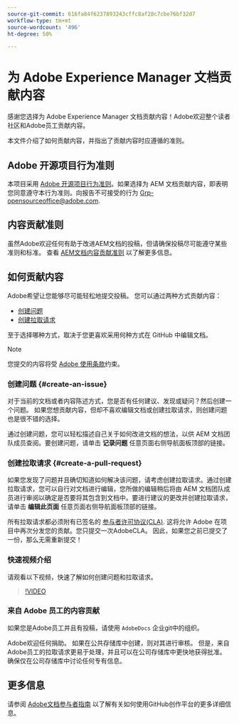 ```yaml
---
source-git-commit: 616fa84f6237893243cffc8af28c7cbe76bf32d7
workflow-type: tm+mt
source-wordcount: '496'
ht-degree: 50%

---
```

# 为 Adobe Experience Manager 文档贡献内容

感谢您选择为 Adobe Experience Manager 文档贡献内容！Adobe欢迎整个读者社区和Adobe员工贡献内容。

本文件介绍了如何贡献内容，并指出了贡献内容时应遵循的准则。

## Adobe 开源项目行为准则

本项目采用 [Adobe 开源项目行为准则](code-of-conduct.md)。如果选择为 AEM 文档贡献内容，即表明您同意遵守本行为准则。向报告不可接受的行为 [Grp-opensourceoffice@adobe.com](mailto:Grp-opensourceoffice@adobe.com).

## 内容贡献准则

虽然Adobe欢迎任何有助于改进AEM文档的投稿，但请确保投稿尽可能遵守某些准则和标准。 查看 [AEM文档内容贡献准则](guidelines.md) 以了解更多信息。

## 如何贡献内容

Adobe希望让您能够尽可能轻松地提交投稿。 您可以通过两种方式贡献内容：

* [创建问题](#create-an-issue)
* [创建拉取请求](#create-a-pull-request)

至于选择哪种方式，取决于您更喜欢采用何种方式在 GitHub 中编辑文档。

>[!NOTE]
>
>您提交的内容将受 [Adobe 使用条款](https://www.adobe.com/cn/legal/terms.html)约束。

### 创建问题 {#create-an-issue}

对于当前的文档或者内容陈述方式，您是否有任何建议、发现或疑问？然后创建一个问题。 如果您想贡献内容，但却不喜欢编辑文档或创建拉取请求，则创建问题也是很不错的选择。

通过创建问题，您可以轻松描述自己关于如何改进文档的想法，以供 AEM 文档团队成员查阅。要创建问题，请单击 **记录问题** 任意页面右侧导航面板顶部的链接。

### 创建拉取请求 {#create-a-pull-request}

如果您发现了问题并且确切知道如何解决该问题，请考虑创建拉取请求。通过创建拉取请求，您可以自行对文档进行编辑，您所做的编辑稍后将由 AEM 文档团队成员进行审阅以确定是否要将其包含到文档中。要进行建议的更改并创建拉取请求，请单击 **编辑此页面** 任意页面右侧导航面板顶部的链接。

所有拉取请求都必须附有已签名的 [参与者许可协议(CLA)](https://opensource.adobe.com/cla.html). 这将允许 Adobe 在项目中再次分发您的贡献。您只提交一次AdobeCLA。 因此，如果您之前已提交了一份，那么无需重新提交！

### 快速视频介绍

请观看以下视频，快速了解如何创建问题和拉取请求。

>[!VIDEO](https://video.tv.adobe.com/v/27069)

### 来自 Adobe 员工的内容贡献

如果您是Adobe员工并且有投稿，请使用 `AdobeDocs` 企业git中的组织。

Adobe欢迎任何捐助。 如果在公共存储库中创建，则对其进行审核。 但是，来自Adobe员工的拉取请求更易于处理，并且可以在公司存储库中更快地获得批准。 确保仅在公司存储库中讨论任何专有信息。

## 更多信息

请参阅 [Adobe文档参与者指南](https://experienceleague.adobe.com/en/docs/contributor/contributor-guide/introduction) 以了解有关如何使用GitHub创作平台的更多详细信息。
